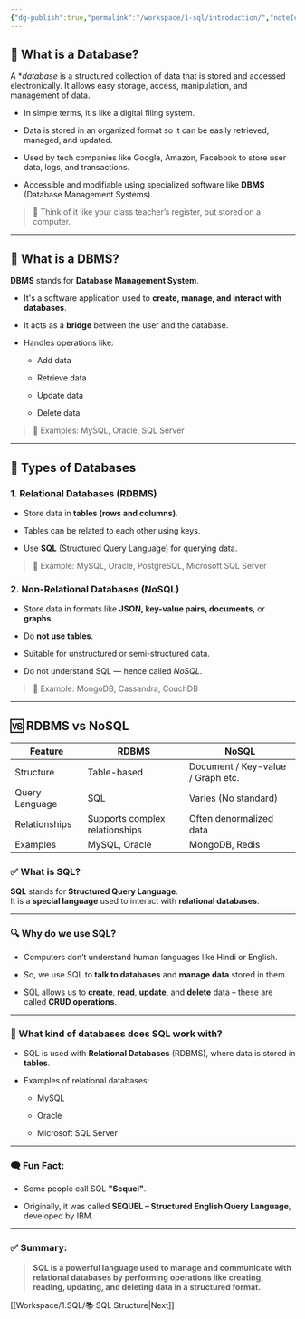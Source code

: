 ```yaml
---
{"dg-publish":true,"permalink":"/workspace/1-sql/introduction/","noteIcon":""}
---
```



## 📌 What is a Database?

A **database* is a structured collection of data that is stored and accessed electronically. It allows easy storage, access, manipulation, and management of data.

- In simple terms, it's like a digital filing system.
    
- Data is stored in an organized format so it can be easily retrieved, managed, and updated.
    
- Used by tech companies like Google, Amazon, Facebook to store user data, logs, and transactions.
    
- Accessible and modifiable using specialized software like **DBMS** (Database Management Systems).
    

> 🧠 Think of it like your class teacher’s register, but stored on a computer.

---

## 🧠 What is a DBMS?

**DBMS** stands for **Database Management System**.

- It's a software application used to **create, manage, and interact with databases**.
    
- It acts as a **bridge** between the user and the database.
    
- Handles operations like:
    
    - Add data
        
    - Retrieve data
        
    - Update data
        
    - Delete data
        

> 📌 Examples: MySQL, Oracle, SQL Server

---

## 🧩 Types of Databases

### 1. **Relational Databases (RDBMS)**

- Store data in **tables (rows and columns)**.
    
- Tables can be related to each other using keys.
    
- Use **SQL** (Structured Query Language) for querying data.
    

> 🧱 Example: MySQL, Oracle, PostgreSQL, Microsoft SQL Server

### 2. **Non-Relational Databases (NoSQL)**

- Store data in formats like **JSON, key-value pairs, documents**, or **graphs**.
    
- Do **not use tables**.
    
- Suitable for unstructured or semi-structured data.
    
- Do not understand SQL — hence called _NoSQL_.
    

> 🧾 Example: MongoDB, Cassandra, CouchDB

---

## 🆚 RDBMS vs NoSQL

| Feature        | RDBMS                          | NoSQL                             |
| -------------- | ------------------------------ | --------------------------------- |
| Structure      | Table-based                    | Document / Key-value / Graph etc. |
| Query Language | SQL                            | Varies (No standard)              |
| Relationships  | Supports complex relationships | Often denormalized data           |
| Examples       | MySQL, Oracle                  | MongoDB, Redis                    |

### ✅ What is SQL?

**SQL** stands for **Structured Query Language**.  
It is a **special language** used to interact with **relational databases**.

---

### 🔍 Why do we use SQL?

- Computers don’t understand human languages like Hindi or English.
    
- So, we use SQL to **talk to databases** and **manage data** stored in them.
    
- SQL allows us to **create**, **read**, **update**, and **delete** data – these are called **CRUD operations**.
    

---

### 🧠 What kind of databases does SQL work with?

- SQL is used with **Relational Databases** (RDBMS), where data is stored in **tables**.
    
- Examples of relational databases:
    
    - MySQL
        
    - Oracle
        
    - Microsoft SQL Server
        

---

### 🗨️ Fun Fact:

- Some people call SQL **"Sequel"**.
    
- Originally, it was called **SEQUEL – Structured English Query Language**, developed by IBM.
    

---

### ✅ Summary:

> **SQL is a powerful language used to manage and communicate with relational databases by performing operations like creating, reading, updating, and deleting data in a structured format.**

[[Workspace/1.SQL/📚 SQL Structure\|Next]]